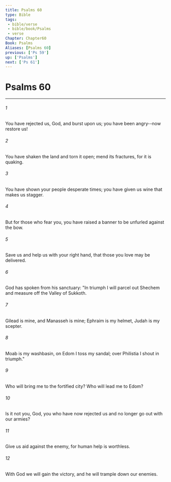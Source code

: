 ```yaml
---
title: Psalms 60
type: Bible
tags:
 - bible/verse
 - bible/book/Psalms
 - verse
Chapter: Chapter60
Book: Psalms
Aliases: [Psalms 60]
previous: ['Ps 59']
up: ['Psalms']
next: ['Ps 61']
---
```

# Psalms 60

***


###### 1 
You have rejected us, God, and burst upon us; you have been angry--now restore us! 

###### 2 
You have shaken the land and torn it open; mend its fractures, for it is quaking. 

###### 3 
You have shown your people desperate times; you have given us wine that makes us stagger. 

###### 4 
But for those who fear you, you have raised a banner to be unfurled against the bow. 

###### 5 
Save us and help us with your right hand, that those you love may be delivered. 

###### 6 
God has spoken from his sanctuary: "In triumph I will parcel out Shechem and measure off the Valley of Sukkoth. 

###### 7 
Gilead is mine, and Manasseh is mine; Ephraim is my helmet, Judah is my scepter. 

###### 8 
Moab is my washbasin, on Edom I toss my sandal; over Philistia I shout in triumph." 

###### 9 
Who will bring me to the fortified city? Who will lead me to Edom? 

###### 10 
Is it not you, God, you who have now rejected us and no longer go out with our armies? 

###### 11 
Give us aid against the enemy, for human help is worthless. 

###### 12 
With God we will gain the victory, and he will trample down our enemies. 
